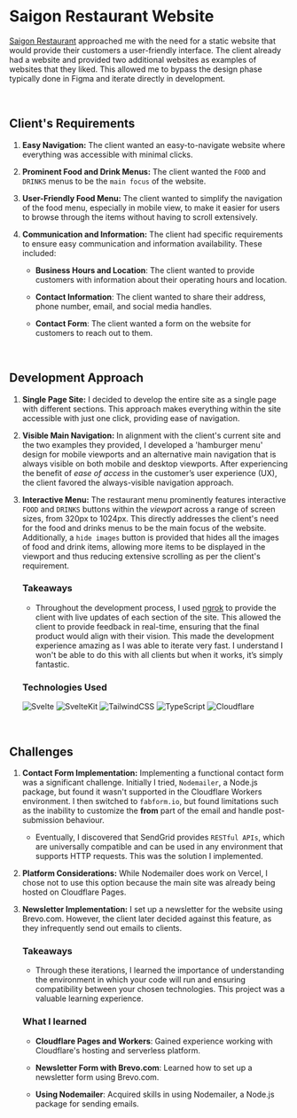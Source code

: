 
# Saigon Restaurant Website

[Saigon Restaurant](https://saigonottawa.com/) approached me with the need for a static website that would provide their customers a user-friendly interface. The client already had a website and provided two additional websites as examples of websites that they liked. This allowed me to bypass the design phase typically done in Figma and iterate directly in development.

<br/>

## Client's Requirements
1. **Easy Navigation:** The client wanted an easy-to-navigate website where everything was accessible with minimal clicks.
   
3. **Prominent Food and Drink Menus:** The client wanted the `FOOD` and `DRINKS` menus to be the `main focus` of the website.
   
5. **User-Friendly Food Menu:** The client wanted to simplify the navigation of the food menu, especially in mobile view, to make it easier for users to browse through the items without having to scroll extensively.

6. **Communication and Information:** The client had specific requirements to ensure easy communication and information availability. These included:
   - **Business Hours and Location**: The client wanted to provide customers with information about their operating hours and location.
     
   - **Contact Information**: The client wanted to share their address, phone number, email, and social media handles.
     
   - **Contact Form**: The client wanted a form on the website for customers to reach out to them.

<br/>

## Development Approach 
1. **Single Page Site:** I decided to develop the entire site as a single page with different sections. This approach makes everything within the site accessible with just one click, providing ease of navigation.
   
3. **Visible Main Navigation:** In alignment with the client's current site and the two examples they provided, I developed a 'hamburger menu' design for mobile viewports and an alternative main navigation that is always visible on both mobile and desktop viewports. After experiencing the benefit of _ease of access_ in the customer’s user experience (UX), the client favored the always-visible navigation approach.
  
5. **Interactive Menu:**  The restaurant menu prominently features interactive `FOOD` and `DRINKS` buttons within the _viewport_ across a range of screen sizes, from 320px to 1024px. This directly addresses the client's need for the food and drinks menus to be the main focus of the website. Additionally, a `hide images` button is provided that hides all the images of food and drink items, allowing more items to be displayed in the viewport and thus reducing extensive scrolling as per the client's requirement.

   ### Takeaways
      - Throughout the development process, I used [ngrok](https://ngrok.com/) to provide the client with live updates of each section of the site. This allowed the client to provide feedback in real-time, ensuring that the final product would align with their vision. This made the development experience amazing as I was able to iterate very fast. I understand I won't be able to do this with all clients but when it works, it’s simply fantastic.

   
   ### Technologies Used
      ![Svelte](https://img.shields.io/badge/svelte-%23f1413d.svg?style=for-the-badge&logo=svelte&logoColor=white) ![SvelteKit](https://img.shields.io/badge/SvelteKit-%23f1413d.svg?style=for-the-badge&logo=svelte&logoColor=white) ![TailwindCSS](https://img.shields.io/badge/tailwindcss-%2338B2AC.svg?style=for-the-badge&logo=tailwind-css&logoColor=white) ![TypeScript](https://img.shields.io/badge/typescript-%23007ACC.svg?style=for-the-badge&logo=typescript&logoColor=white) ![Cloudflare](https://img.shields.io/badge/Cloudflare-F38020?style=for-the-badge&logo=Cloudflare&logoColor=white)

<br/>

## Challenges

1. **Contact Form Implementation:** Implementing a functional contact form was a significant challenge. Initially I tried, `Nodemailer`, a Node.js package, but found it wasn't supported in the Cloudflare Workers environment. I then switched to `fabform.io`, but found limitations such as the inability to customize the **from** part of the email and handle post-submission behaviour.
   - Eventually, I discovered that SendGrid provides `RESTful APIs`, which are universally compatible and can be used in any environment that supports HTTP requests. This was the solution I implemented.
   
4. **Platform Considerations:** While Nodemailer does work on Vercel, I chose not to use this option because the main site was already being hosted on Cloudflare Pages.
   
5. **Newsletter Implementation:** I set up a newsletter for the website using Brevo.com. However, the client later decided against this feature, as they infrequently send out emails to clients.

   ### Takeaways
      - Through these iterations, I learned the importance of understanding the environment in which your code will run and ensuring compatibility between your chosen technologies. This project was a valuable learning experience.
   
   
   ### What I learned
      - **Cloudflare Pages and Workers**: Gained experience working with Cloudflare's hosting and serverless platform.
      
      - **Newsletter Form with Brevo.com**: Learned how to set up a newsletter form using Brevo.com.
      - **Using Nodemailer**: Acquired skills in using Nodemailer, a Node.js package for sending emails.
